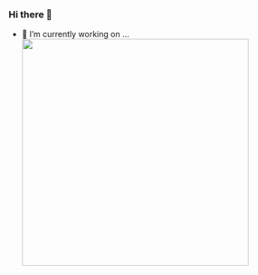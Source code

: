 ### Hi there 👋 
- 🔭 I’m currently working on ...
      <img aliagn="right" width="400px" src="http://pm1.narvii.com/7203/63d47810cee493222276fb7ffc0ca796a3dcf847r1-1080-1455v2_uhq.jpg">

<!-- **Kubanychbek02/Kubanychbek02** is a ✨ _special_ ✨ repository because its `README.md` (this file) appears on your GitHub profile.

Here are some ideas to get you started:

- 🔭 I’m currently working on ...
- 🌱 I’m currently learning ...
- 👯 I’m looking to collaborate on ...
- 🤔 I’m looking for help with ...
- 💬 Ask me about ...
- 📫 How to reach me: ...
- 😄 Pronouns: ...
- ⚡ Fun fact: ... -->
